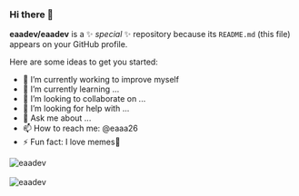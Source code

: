 ### Hi there 👋


**eaadev/eaadev** is a ✨ _special_ ✨ repository because its `README.md` (this file) appears on your GitHub profile.

Here are some ideas to get you started:

- 🔭 I’m currently working to improve myself
- 🌱 I’m currently learning ...
- 👯 I’m looking to collaborate on ...
- 🤔 I’m looking for help with ...
- 💬 Ask me about ...
- 📫 How to reach me: @eaaa26
- ⚡ Fun fact: I love memes👀


<div>
  <img align="center" src="https://github-readme-stats.vercel.app/api?username=eaadev&show_icons=true&theme=dark" alt="eaadev" />
<div/>
<br />
  
<div>
  <img align="center" src="https://github-readme-stats.vercel.app/api/top-langs/?username=eaadev&layout=compact&hide=html&theme=dark" alt="eaadev" />
<div/>
<br />
